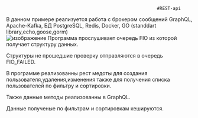                                                              #REST-api
                                                                                       
 В данном примере реализуется работа с брокером сообщений GraphQL, Apache-Kafka, БД PostgreSQL, Redis, Docker, GO (standdart library,echo,goose,gorm)                                                                                       
![изображение](https://github.com/Hulla-Hoop/REST_api/assets/70350156/eae3b4ca-6184-4459-9614-ce93e5d845c3)
Программа прослушивает очередь FIO из которой получает структуру данных.

Структуры не прошедшие проверку отправляются в очередь FIO_FAILED.

В программе реализованны рест медоты для создания пользователя,удаления,изменения также для получения списка пользователей по фильтру и сортировки.

Также данные методы реализованны в GraphQL.

Данные полученые по фильтрам и сортировкам кешируются.





